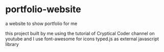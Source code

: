 # portfolio-website
a website to show portfolio for me

this project built by me using the tutorial of Cryptical Coder channel on youtube
and I use font-awesome for icons
typed.js as external javascript library
